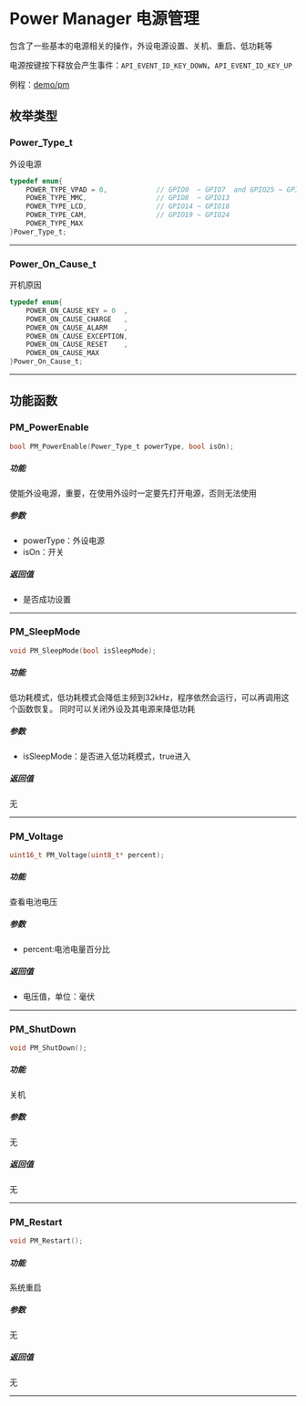 Power Manager 电源管理
====

包含了一些基本的电源相关的操作，外设电源设置、关机、重启、低功耗等

电源按键按下释放会产生事件：`API_EVENT_ID_KEY_DOWN`，`API_EVENT_ID_KEY_UP`

例程：[demo/pm](https://github.com/Ai-Thinker-Open/GPRS_C_SDK/blob/master/demo/pm/src/demo_pm.c)


## 枚举类型

### Power_Type_t

外设电源

```c
typedef enum{
    POWER_TYPE_VPAD = 0,            // GPIO0  ~ GPIO7  and GPIO25 ~ GPIO36    2.8V   //always on
    POWER_TYPE_MMC,                 // GPIO8  ~ GPIO13                        1.9V
    POWER_TYPE_LCD,                 // GPIO14 ~ GPIO18                        1.9V
    POWER_TYPE_CAM,                 // GPIO19 ~ GPIO24                        1.9V
    POWER_TYPE_MAX
}Power_Type_t;
```

---

### Power_On_Cause_t

开机原因

```c
typedef enum{
    POWER_ON_CAUSE_KEY = 0  ,
    POWER_ON_CAUSE_CHARGE   ,
    POWER_ON_CAUSE_ALARM    ,
    POWER_ON_CAUSE_EXCEPTION,
    POWER_ON_CAUSE_RESET    ,
    POWER_ON_CAUSE_MAX
}Power_On_Cause_t;
```

---


## 功能函数


### PM_PowerEnable

```c
bool PM_PowerEnable(Power_Type_t powerType, bool isOn);
```

##### 功能

使能外设电源，重要，在使用外设时一定要先打开电源，否则无法使用

##### 参数

* powerType：外设电源
* isOn：开关

##### 返回值

* 是否成功设置

---

### PM_SleepMode

```c
void PM_SleepMode(bool isSleepMode);
```

##### 功能

低功耗模式，低功耗模式会降低主频到32kHz，程序依然会运行，可以再调用这个函数恢复。
同时可以关闭外设及其电源来降低功耗

##### 参数

* isSleepMode：是否进入低功耗模式，true进入

##### 返回值

无

---

### PM_Voltage

```c
uint16_t PM_Voltage(uint8_t* percent);
```

##### 功能

查看电池电压

##### 参数

* percent:电池电量百分比

##### 返回值

* 电压值，单位：毫伏

---

### PM_ShutDown

```c
void PM_ShutDown();
```

##### 功能

关机

##### 参数

无

##### 返回值

无

---

### PM_Restart

```c
void PM_Restart();
```

##### 功能

系统重启

##### 参数

无

##### 返回值

无

---

